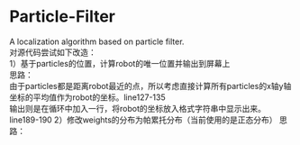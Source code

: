 # Particle-Filter
A localization algorithm based on particle filter.  
对源代码尝试如下改造：  
1）基于particles的位置，计算robot的唯一位置并输出到屏幕上  
思路：  
由于particles都是距离robot最近的点，所以考虑直接计算所有particles的x轴y轴坐标的平均值作为robot的坐标。line127-135  
输出则是在循环中加入一行，将robot的坐标放入格式字符串中显示出来。line189-190
2）修改weights的分布为帕累托分布（当前使用的是正态分布）
思路：  

